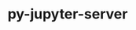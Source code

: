 ---
title: "py-jupyter-server"
layout: cache
categories: [package, develop]
meta: {"compilers": ["gcc@11.4.0", "gcc@9.4.0", "none"], "num_specs": 96, "num_specs_by_stack": {"data-vis-sdk": 11, "e4s": 44, "e4s-neoverse-v2": 24, "e4s-neoverse_v1": 12, "e4s-power": 5, "root": 96}, "oss": ["ubuntu20.04", "ubuntu22.04"], "platforms": ["linux"], "stacks": ["data-vis-sdk", "e4s", "e4s-neoverse-v2", "e4s-neoverse_v1", "e4s-power", "root"], "targets": ["neoverse_v1", "neoverse_v2", "ppc64le", "x86_64_v3"], "versions": ["1.21.0", "2.14.2"]}
spec_details: [{"compiler": "none", "hash": "2k2h6h62nfqkcoa4m33glsga7ur4oqtu", "os": "ubuntu22.04", "platform": "linux", "size": "-", "stacks": ["e4s", "root"], "target": "x86_64_v3", "variants": ["build_system=python_pip"], "versions": ["2.14.2"]}, {"compiler": "none", "hash": "2pwgritrh2tdkycg3ivwuahtwtxhydp2", "os": "ubuntu22.04", "platform": "linux", "size": "-", "stacks": ["e4s", "root"], "target": "x86_64_v3", "variants": ["build_system=python_pip", "patches:=0430f63", "~typescript"], "versions": ["1.21.0"]}, {"compiler": "none", "hash": "2qhcnjoihjpci3nvygw7phqgnqgfb3zh", "os": "ubuntu22.04", "platform": "linux", "size": "-", "stacks": ["e4s", "root"], "target": "x86_64_v3", "variants": ["build_system=python_pip", "patches:=0430f63", "~typescript"], "versions": ["1.21.0"]}, {"compiler": "none", "hash": "355rchgygxdsg4fohleutgm5ddcdwiy7", "os": "ubuntu22.04", "platform": "linux", "size": "-", "stacks": ["e4s", "root"], "target": "x86_64_v3", "variants": ["build_system=python_pip"], "versions": ["2.14.2"]}, {"compiler": "none", "hash": "3aj7hdkgsq7jrahjxifzmhlwftrcoqj3", "os": "ubuntu22.04", "platform": "linux", "size": "-", "stacks": ["e4s", "root"], "target": "x86_64_v3", "variants": ["build_system=python_pip"], "versions": ["2.14.2"]}, {"compiler": "none", "hash": "3opovvg7wu7bblpspijz3oo4x54oceer", "os": "ubuntu22.04", "platform": "linux", "size": "-", "stacks": ["e4s-neoverse-v2", "root"], "target": "neoverse_v2", "variants": ["build_system=python_pip"], "versions": ["2.14.2"]}, {"compiler": "gcc@11.4.0", "hash": "4lxe4bid6fqnqkzeejmvhnntdqd2mps7", "os": "ubuntu22.04", "platform": "linux", "size": "-", "stacks": ["e4s-neoverse_v1", "root"], "target": "neoverse_v1", "variants": ["build_system=python_pip"], "versions": ["2.14.2"]}, {"compiler": "none", "hash": "4nb6qzdilgy2hwfmb4rvjisiqu6n752g", "os": "ubuntu22.04", "platform": "linux", "size": "-", "stacks": ["e4s-neoverse-v2", "root"], "target": "neoverse_v2", "variants": ["build_system=python_pip"], "versions": ["2.14.2"]}, {"compiler": "none", "hash": "4w3xpr6nrcy7udniq2sajhwqaehehyci", "os": "ubuntu20.04", "platform": "linux", "size": "-", "stacks": ["data-vis-sdk", "root"], "target": "x86_64_v3", "variants": ["build_system=python_pip"], "versions": ["2.14.2"]}, {"compiler": "none", "hash": "5bevbid3yih52evgr33z5zrrb7wigp2n", "os": "ubuntu22.04", "platform": "linux", "size": "-", "stacks": ["e4s", "root"], "target": "x86_64_v3", "variants": ["build_system=python_pip", "patches:=0430f63", "~typescript"], "versions": ["1.21.0"]}, {"compiler": "none", "hash": "5c4q2o5ixhcs4hninilrxsualrwurzte", "os": "ubuntu22.04", "platform": "linux", "size": "-", "stacks": ["e4s", "root"], "target": "x86_64_v3", "variants": ["build_system=python_pip"], "versions": ["2.14.2"]}, {"compiler": "gcc@11.4.0", "hash": "5ej6ybsmksr2zcy3r7jy26yo753fsmmw", "os": "ubuntu22.04", "platform": "linux", "size": "-", "stacks": ["e4s-neoverse_v1", "root"], "target": "neoverse_v1", "variants": ["build_system=python_pip", "patches:=0430f63", "~typescript"], "versions": ["1.21.0"]}, {"compiler": "none", "hash": "5fiwu4um57eh5ziu7seztul64ofrlifo", "os": "ubuntu22.04", "platform": "linux", "size": "-", "stacks": ["e4s", "root"], "target": "x86_64_v3", "variants": ["build_system=python_pip", "patches:=0430f63", "~typescript"], "versions": ["1.21.0"]}, {"compiler": "gcc@11.4.0", "hash": "5oczknlcaodw3wxwspxldnn5ftmnrquf", "os": "ubuntu22.04", "platform": "linux", "size": "-", "stacks": ["e4s-neoverse_v1", "root"], "target": "neoverse_v1", "variants": ["build_system=python_pip", "patches:=0430f63", "~typescript"], "versions": ["1.21.0"]}, {"compiler": "none", "hash": "5pbop2t3dddroo5tp7ojnbpbhxcp2e43", "os": "ubuntu22.04", "platform": "linux", "size": "-", "stacks": ["e4s-neoverse-v2", "root"], "target": "neoverse_v2", "variants": ["build_system=python_pip"], "versions": ["2.14.2"]}, {"compiler": "gcc@11.4.0", "hash": "7cumyo2fzrmkjgl6cvohhel34dldbc2k", "os": "ubuntu22.04", "platform": "linux", "size": "-", "stacks": ["e4s-neoverse_v1", "root"], "target": "neoverse_v1", "variants": ["build_system=python_pip"], "versions": ["2.14.2"]}, {"compiler": "none", "hash": "7s3475ucv6oaenfmwegbydmlur5audnp", "os": "ubuntu22.04", "platform": "linux", "size": "-", "stacks": ["e4s", "root"], "target": "x86_64_v3", "variants": ["build_system=python_pip", "patches:=0430f63", "~typescript"], "versions": ["1.21.0"]}, {"compiler": "none", "hash": "7yfra44ewo53dfdiqusvl33qvowbauez", "os": "ubuntu20.04", "platform": "linux", "size": "-", "stacks": ["data-vis-sdk", "root"], "target": "x86_64_v3", "variants": ["build_system=python_pip"], "versions": ["2.14.2"]}, {"compiler": "none", "hash": "anpnzebbd4n2mq245jiuog5vuth3l7sd", "os": "ubuntu20.04", "platform": "linux", "size": "-", "stacks": ["data-vis-sdk", "root"], "target": "x86_64_v3", "variants": ["build_system=python_pip"], "versions": ["2.14.2"]}, {"compiler": "none", "hash": "b272452yiwnw7v62il4uovnb22y34ii7", "os": "ubuntu22.04", "platform": "linux", "size": "-", "stacks": ["e4s-neoverse-v2", "root"], "target": "neoverse_v2", "variants": ["build_system=python_pip"], "versions": ["2.14.2"]}, {"compiler": "none", "hash": "bzayywdex2x25t2q3p57jvsxb77k6hkp", "os": "ubuntu22.04", "platform": "linux", "size": "-", "stacks": ["e4s", "root"], "target": "x86_64_v3", "variants": ["build_system=python_pip"], "versions": ["2.14.2"]}, {"compiler": "none", "hash": "cgehstb7mjx3m434yagc4uenqmz6vzh6", "os": "ubuntu20.04", "platform": "linux", "size": "-", "stacks": ["data-vis-sdk", "root"], "target": "x86_64_v3", "variants": ["build_system=python_pip"], "versions": ["2.14.2"]}, {"compiler": "none", "hash": "cmj3mddwca555aghu643ey23mchh67gh", "os": "ubuntu22.04", "platform": "linux", "size": "-", "stacks": ["e4s", "root"], "target": "x86_64_v3", "variants": ["build_system=python_pip"], "versions": ["2.14.2"]}, {"compiler": "none", "hash": "cswmqmkcv6nns4mgez5hbmqpwzkre2dk", "os": "ubuntu22.04", "platform": "linux", "size": "-", "stacks": ["e4s", "root"], "target": "x86_64_v3", "variants": ["build_system=python_pip", "patches:=0430f63", "~typescript"], "versions": ["1.21.0"]}, {"compiler": "none", "hash": "csxmiemwa7xr47bmhivuwt4as3p225zb", "os": "ubuntu22.04", "platform": "linux", "size": "-", "stacks": ["e4s", "root"], "target": "x86_64_v3", "variants": ["build_system=python_pip", "patches:=0430f63", "~typescript"], "versions": ["1.21.0"]}, {"compiler": "gcc@11.4.0", "hash": "d5hviseuwa3zlm7x3le63o26ti2ma4e4", "os": "ubuntu22.04", "platform": "linux", "size": "-", "stacks": ["e4s-neoverse_v1", "root"], "target": "neoverse_v1", "variants": ["build_system=python_pip"], "versions": ["2.14.2"]}, {"compiler": "none", "hash": "dal3bktrfokxtuf3udm76xh7bd4dixbk", "os": "ubuntu22.04", "platform": "linux", "size": "-", "stacks": ["e4s", "root"], "target": "x86_64_v3", "variants": ["build_system=python_pip", "patches:=0430f63", "~typescript"], "versions": ["1.21.0"]}, {"compiler": "gcc@9.4.0", "hash": "dcibvskbrkyccdzwm2fvdnvyk2g26upm", "os": "ubuntu20.04", "platform": "linux", "size": "-", "stacks": ["e4s-power", "root"], "target": "ppc64le", "variants": ["build_system=python_pip", "patches:=0430f63", "~typescript"], "versions": ["1.21.0"]}, {"compiler": "none", "hash": "dki2kwzxcpyd6q7gs2w27s5uy2zbs6lk", "os": "ubuntu22.04", "platform": "linux", "size": "-", "stacks": ["e4s", "root"], "target": "x86_64_v3", "variants": ["build_system=python_pip"], "versions": ["2.14.2"]}, {"compiler": "none", "hash": "drqu2j7zg2qng2stwylhnassc2ialr5y", "os": "ubuntu22.04", "platform": "linux", "size": "-", "stacks": ["e4s-neoverse-v2", "root"], "target": "neoverse_v2", "variants": ["build_system=python_pip"], "versions": ["2.14.2"]}, {"compiler": "none", "hash": "eareldushmtqefhul3gjvyejulpiqnal", "os": "ubuntu22.04", "platform": "linux", "size": "-", "stacks": ["e4s-neoverse-v2", "root"], "target": "neoverse_v2", "variants": ["build_system=python_pip"], "versions": ["2.14.2"]}, {"compiler": "gcc@9.4.0", "hash": "edm3vf3qdsgscmwptnvan4ks3uuj7ew3", "os": "ubuntu20.04", "platform": "linux", "size": "-", "stacks": ["e4s-power", "root"], "target": "ppc64le", "variants": ["build_system=python_pip", "patches:=0430f63", "~typescript"], "versions": ["1.21.0"]}, {"compiler": "none", "hash": "eeg34dxfjqc3r2rw4jiuu43hqlyzwwoz", "os": "ubuntu22.04", "platform": "linux", "size": "-", "stacks": ["e4s", "root"], "target": "x86_64_v3", "variants": ["build_system=python_pip", "patches:=0430f63", "~typescript"], "versions": ["1.21.0"]}, {"compiler": "none", "hash": "fb2d6vcberiwbgkfjwk447ehynhe3xoq", "os": "ubuntu22.04", "platform": "linux", "size": "-", "stacks": ["e4s", "root"], "target": "x86_64_v3", "variants": ["build_system=python_pip", "patches:=0430f63", "~typescript"], "versions": ["1.21.0"]}, {"compiler": "none", "hash": "fcaf3o3j6bago7k2hx5nctrads6zqxqb", "os": "ubuntu22.04", "platform": "linux", "size": "-", "stacks": ["e4s", "root"], "target": "x86_64_v3", "variants": ["build_system=python_pip", "patches:=0430f63", "~typescript"], "versions": ["1.21.0"]}, {"compiler": "none", "hash": "fgqmezvtffs2i2ypitqgitijpsqxqfiu", "os": "ubuntu22.04", "platform": "linux", "size": "-", "stacks": ["e4s", "root"], "target": "x86_64_v3", "variants": ["build_system=python_pip"], "versions": ["2.14.2"]}, {"compiler": "none", "hash": "gcgp5pq7pq3rdvjbungroag7yl37al4y", "os": "ubuntu22.04", "platform": "linux", "size": "-", "stacks": ["e4s", "root"], "target": "x86_64_v3", "variants": ["build_system=python_pip", "patches:=0430f63", "~typescript"], "versions": ["1.21.0"]}, {"compiler": "gcc@9.4.0", "hash": "gd46225adl55b7jq6rjtgorniojbvkvr", "os": "ubuntu20.04", "platform": "linux", "size": "-", "stacks": ["e4s-power", "root"], "target": "ppc64le", "variants": ["build_system=python_pip"], "versions": ["2.14.2"]}, {"compiler": "none", "hash": "gg5av37ov4khboh76ziy6n2sedmag666", "os": "ubuntu22.04", "platform": "linux", "size": "-", "stacks": ["e4s", "root"], "target": "x86_64_v3", "variants": ["build_system=python_pip", "patches:=0430f63", "~typescript"], "versions": ["1.21.0"]}, {"compiler": "gcc@11.4.0", "hash": "gxflzkocqlxntae3u4v4p5lk5cg2zh7c", "os": "ubuntu22.04", "platform": "linux", "size": "-", "stacks": ["e4s-neoverse_v1", "root"], "target": "neoverse_v1", "variants": ["build_system=python_pip"], "versions": ["2.14.2"]}, {"compiler": "none", "hash": "gypfyefzn7gtwhtip4xlizff7vww2wga", "os": "ubuntu20.04", "platform": "linux", "size": "-", "stacks": ["data-vis-sdk", "root"], "target": "x86_64_v3", "variants": ["build_system=python_pip"], "versions": ["2.14.2"]}, {"compiler": "none", "hash": "izgomzw2d4dmczzsrj2dsvl7qbhw6jt5", "os": "ubuntu22.04", "platform": "linux", "size": "-", "stacks": ["e4s-neoverse-v2", "root"], "target": "neoverse_v2", "variants": ["build_system=python_pip"], "versions": ["2.14.2"]}, {"compiler": "none", "hash": "k7cqrrde74u5dlrxqbxrslhou5qmppzt", "os": "ubuntu22.04", "platform": "linux", "size": "-", "stacks": ["e4s", "root"], "target": "x86_64_v3", "variants": ["build_system=python_pip"], "versions": ["2.14.2"]}, {"compiler": "none", "hash": "kiljrdzprvw6znoxsdmpizgdynnsyinm", "os": "ubuntu22.04", "platform": "linux", "size": "-", "stacks": ["e4s-neoverse-v2", "root"], "target": "neoverse_v2", "variants": ["build_system=python_pip"], "versions": ["2.14.2"]}, {"compiler": "none", "hash": "kngyciplemhqi6zb2dr4jwx2mc7yryl6", "os": "ubuntu22.04", "platform": "linux", "size": "-", "stacks": ["e4s-neoverse-v2", "root"], "target": "neoverse_v2", "variants": ["build_system=python_pip"], "versions": ["2.14.2"]}, {"compiler": "none", "hash": "kwfae3kztlmtejphygdbsifzditls4ee", "os": "ubuntu22.04", "platform": "linux", "size": "-", "stacks": ["e4s", "root"], "target": "x86_64_v3", "variants": ["build_system=python_pip"], "versions": ["2.14.2"]}, {"compiler": "none", "hash": "lgusiyvqbncqo4jkkj5tf4mvu6jkugon", "os": "ubuntu22.04", "platform": "linux", "size": "-", "stacks": ["e4s", "root"], "target": "x86_64_v3", "variants": ["build_system=python_pip"], "versions": ["2.14.2"]}, {"compiler": "gcc@11.4.0", "hash": "m6vo7nj3i4rgvwwdvek26amkm5xiqaaf", "os": "ubuntu22.04", "platform": "linux", "size": "-", "stacks": ["e4s-neoverse_v1", "root"], "target": "neoverse_v1", "variants": ["build_system=python_pip", "patches:=0430f63", "~typescript"], "versions": ["1.21.0"]}, {"compiler": "none", "hash": "mfbo5zlxgvgnal5r3ti7f63pt3s3dbzg", "os": "ubuntu22.04", "platform": "linux", "size": "-", "stacks": ["e4s", "root"], "target": "x86_64_v3", "variants": ["build_system=python_pip"], "versions": ["2.14.2"]}, {"compiler": "none", "hash": "mlajaa4dwsloxgaz5vm5yz7ezygt66ie", "os": "ubuntu22.04", "platform": "linux", "size": "-", "stacks": ["e4s-neoverse-v2", "root"], "target": "neoverse_v2", "variants": ["build_system=python_pip"], "versions": ["2.14.2"]}, {"compiler": "gcc@9.4.0", "hash": "mujzggu7rru5kxln3cm35vh4caww4unn", "os": "ubuntu20.04", "platform": "linux", "size": "-", "stacks": ["e4s-power", "root"], "target": "ppc64le", "variants": ["build_system=python_pip"], "versions": ["2.14.2"]}, {"compiler": "none", "hash": "n3mvabr3dlauocuh3djqr6fjzkta64yt", "os": "ubuntu22.04", "platform": "linux", "size": "-", "stacks": ["e4s-neoverse-v2", "root"], "target": "neoverse_v2", "variants": ["build_system=python_pip"], "versions": ["2.14.2"]}, {"compiler": "none", "hash": "n4xksshasuik5a3etz75k2biy3vsw4tu", "os": "ubuntu22.04", "platform": "linux", "size": "-", "stacks": ["e4s", "root"], "target": "x86_64_v3", "variants": ["build_system=python_pip"], "versions": ["2.14.2"]}, {"compiler": "gcc@11.4.0", "hash": "n5njj6s56smzjivzxo7hra237yebtyx5", "os": "ubuntu22.04", "platform": "linux", "size": "-", "stacks": ["e4s-neoverse_v1", "root"], "target": "neoverse_v1", "variants": ["build_system=python_pip", "patches:=0430f63", "~typescript"], "versions": ["1.21.0"]}, {"compiler": "none", "hash": "n6ieiyusqlj6bkixfjrvtv6d5j263r4q", "os": "ubuntu22.04", "platform": "linux", "size": "-", "stacks": ["e4s", "root"], "target": "x86_64_v3", "variants": ["build_system=python_pip"], "versions": ["2.14.2"]}, {"compiler": "gcc@11.4.0", "hash": "oey2ncdmvpt4abexyjheqhp4e5emirzn", "os": "ubuntu22.04", "platform": "linux", "size": "-", "stacks": ["e4s-neoverse_v1", "root"], "target": "neoverse_v1", "variants": ["build_system=python_pip"], "versions": ["2.14.2"]}, {"compiler": "gcc@11.4.0", "hash": "omqwl2rqjwecfnjsi6xnsezgzpg3gul7", "os": "ubuntu22.04", "platform": "linux", "size": "-", "stacks": ["e4s-neoverse_v1", "root"], "target": "neoverse_v1", "variants": ["build_system=python_pip", "patches:=0430f63", "~typescript"], "versions": ["1.21.0"]}, {"compiler": "none", "hash": "ozkm6fdfblqkl5he2qo3t3mnm4nnmrw4", "os": "ubuntu22.04", "platform": "linux", "size": "-", "stacks": ["e4s", "root"], "target": "x86_64_v3", "variants": ["build_system=python_pip"], "versions": ["2.14.2"]}, {"compiler": "none", "hash": "pbypt65nptuikhuoszcvsedhexciwtgn", "os": "ubuntu22.04", "platform": "linux", "size": "-", "stacks": ["e4s", "root"], "target": "x86_64_v3", "variants": ["build_system=python_pip"], "versions": ["2.14.2"]}, {"compiler": "none", "hash": "ph4zke3fzkpjyyqjurltae5hykwasnaj", "os": "ubuntu22.04", "platform": "linux", "size": "-", "stacks": ["e4s", "root"], "target": "x86_64_v3", "variants": ["build_system=python_pip", "patches:=0430f63", "~typescript"], "versions": ["1.21.0"]}, {"compiler": "none", "hash": "q2uwotfggsvbbtmwvdzxbgmdrj2jlrt5", "os": "ubuntu22.04", "platform": "linux", "size": "-", "stacks": ["e4s-neoverse-v2", "root"], "target": "neoverse_v2", "variants": ["build_system=python_pip"], "versions": ["2.14.2"]}, {"compiler": "none", "hash": "q6l3s6eytmvuhimr4nw4xvtvqj7m5dh7", "os": "ubuntu22.04", "platform": "linux", "size": "-", "stacks": ["e4s", "root"], "target": "x86_64_v3", "variants": ["build_system=python_pip", "patches:=0430f63", "~typescript"], "versions": ["1.21.0"]}, {"compiler": "none", "hash": "qhcl4napwqvtgxvbpriscltumseg3bis", "os": "ubuntu22.04", "platform": "linux", "size": "-", "stacks": ["e4s-neoverse-v2", "root"], "target": "neoverse_v2", "variants": ["build_system=python_pip"], "versions": ["2.14.2"]}, {"compiler": "none", "hash": "qk52gvom7js77r3pjsr6mgfzgeyx3ydn", "os": "ubuntu22.04", "platform": "linux", "size": "-", "stacks": ["e4s-neoverse-v2", "root"], "target": "neoverse_v2", "variants": ["build_system=python_pip"], "versions": ["2.14.2"]}, {"compiler": "gcc@11.4.0", "hash": "qsxuwwihhwdpkpujbaqjsz2bk3kd7sf5", "os": "ubuntu22.04", "platform": "linux", "size": "-", "stacks": ["e4s-neoverse_v1", "root"], "target": "neoverse_v1", "variants": ["build_system=python_pip", "patches:=0430f63", "~typescript"], "versions": ["1.21.0"]}, {"compiler": "none", "hash": "qvivcjlb2nuwfv4aru4dhc4nouoxcjre", "os": "ubuntu22.04", "platform": "linux", "size": "-", "stacks": ["e4s-neoverse-v2", "root"], "target": "neoverse_v2", "variants": ["build_system=python_pip"], "versions": ["2.14.2"]}, {"compiler": "none", "hash": "riry2aabw6hqbdni24252eko5ygp5547", "os": "ubuntu22.04", "platform": "linux", "size": "-", "stacks": ["e4s", "root"], "target": "x86_64_v3", "variants": ["build_system=python_pip"], "versions": ["2.14.2"]}, {"compiler": "none", "hash": "rsb3taen65pc6tqgc2ryx6megjub4brq", "os": "ubuntu22.04", "platform": "linux", "size": "-", "stacks": ["e4s-neoverse-v2", "root"], "target": "neoverse_v2", "variants": ["build_system=python_pip"], "versions": ["2.14.2"]}, {"compiler": "none", "hash": "s7zdvnnr2xa37ksgbkezog5wghdhbyod", "os": "ubuntu22.04", "platform": "linux", "size": "-", "stacks": ["e4s", "root"], "target": "x86_64_v3", "variants": ["build_system=python_pip"], "versions": ["2.14.2"]}, {"compiler": "none", "hash": "sizpn5okyi4xeapa62p2thowop7lvalv", "os": "ubuntu22.04", "platform": "linux", "size": "-", "stacks": ["e4s-neoverse-v2", "root"], "target": "neoverse_v2", "variants": ["build_system=python_pip"], "versions": ["2.14.2"]}, {"compiler": "none", "hash": "swkpobnrldgsywvopidg5qxhxsgaukw6", "os": "ubuntu22.04", "platform": "linux", "size": "-", "stacks": ["e4s", "root"], "target": "x86_64_v3", "variants": ["build_system=python_pip"], "versions": ["2.14.2"]}, {"compiler": "none", "hash": "sxpdoe6kgc5btctdrmst3gda5kbl5rfw", "os": "ubuntu20.04", "platform": "linux", "size": "-", "stacks": ["data-vis-sdk", "root"], "target": "x86_64_v3", "variants": ["build_system=python_pip"], "versions": ["2.14.2"]}, {"compiler": "none", "hash": "t76pf5tngd2ju6bc3ipzgp27x4ss5rkj", "os": "ubuntu22.04", "platform": "linux", "size": "-", "stacks": ["e4s", "root"], "target": "x86_64_v3", "variants": ["build_system=python_pip", "patches:=0430f63", "~typescript"], "versions": ["1.21.0"]}, {"compiler": "none", "hash": "tkyjhjuklo7mngx2w6ma37kpevkrmrso", "os": "ubuntu22.04", "platform": "linux", "size": "-", "stacks": ["e4s", "root"], "target": "x86_64_v3", "variants": ["build_system=python_pip"], "versions": ["2.14.2"]}, {"compiler": "none", "hash": "tmcgzeqq3d7ljfaks2xcblt5v3hnstwu", "os": "ubuntu20.04", "platform": "linux", "size": "-", "stacks": ["data-vis-sdk", "root"], "target": "x86_64_v3", "variants": ["build_system=python_pip"], "versions": ["2.14.2"]}, {"compiler": "none", "hash": "tzdnjicpmnxprdnchzkjvqe64kvce27a", "os": "ubuntu22.04", "platform": "linux", "size": "-", "stacks": ["e4s", "root"], "target": "x86_64_v3", "variants": ["build_system=python_pip", "patches:=0430f63", "~typescript"], "versions": ["1.21.0"]}, {"compiler": "none", "hash": "u3i7ssl4hdge4dsotorc5dredfhksscg", "os": "ubuntu20.04", "platform": "linux", "size": "-", "stacks": ["data-vis-sdk", "root"], "target": "x86_64_v3", "variants": ["build_system=python_pip"], "versions": ["2.14.2"]}, {"compiler": "none", "hash": "u5j2y2di456rslpfocosffjax6wqhyll", "os": "ubuntu22.04", "platform": "linux", "size": "-", "stacks": ["e4s-neoverse-v2", "root"], "target": "neoverse_v2", "variants": ["build_system=python_pip"], "versions": ["2.14.2"]}, {"compiler": "none", "hash": "ua2bqrlnulvgr644b7rc5lxnmzefo3lt", "os": "ubuntu22.04", "platform": "linux", "size": "-", "stacks": ["e4s", "root"], "target": "x86_64_v3", "variants": ["build_system=python_pip"], "versions": ["2.14.2"]}, {"compiler": "none", "hash": "w3lod3dvhyhjx4wcwcfhcymxuzsq7r6t", "os": "ubuntu22.04", "platform": "linux", "size": "-", "stacks": ["e4s-neoverse-v2", "root"], "target": "neoverse_v2", "variants": ["build_system=python_pip"], "versions": ["2.14.2"]}, {"compiler": "none", "hash": "wbcydrqmozu5abyp5xsbp7axolpdqqg3", "os": "ubuntu20.04", "platform": "linux", "size": "-", "stacks": ["data-vis-sdk", "root"], "target": "x86_64_v3", "variants": ["build_system=python_pip"], "versions": ["2.14.2"]}, {"compiler": "none", "hash": "wfa5ut5zyow5ur572a4oxkimicxvpvvc", "os": "ubuntu22.04", "platform": "linux", "size": "-", "stacks": ["e4s-neoverse-v2", "root"], "target": "neoverse_v2", "variants": ["build_system=python_pip"], "versions": ["2.14.2"]}, {"compiler": "none", "hash": "wte2k33g5tkmc3x2mbxibhjaqgftzx33", "os": "ubuntu22.04", "platform": "linux", "size": "-", "stacks": ["e4s", "root"], "target": "x86_64_v3", "variants": ["build_system=python_pip", "patches:=0430f63", "~typescript"], "versions": ["1.21.0"]}, {"compiler": "none", "hash": "wv6ifaucyi6wy22yg7wayfj7fyjupk7n", "os": "ubuntu22.04", "platform": "linux", "size": "-", "stacks": ["e4s-neoverse-v2", "root"], "target": "neoverse_v2", "variants": ["build_system=python_pip"], "versions": ["2.14.2"]}, {"compiler": "none", "hash": "wvitcqbrfo5wqjydze4mdr6rqammfgso", "os": "ubuntu22.04", "platform": "linux", "size": "-", "stacks": ["e4s-neoverse-v2", "root"], "target": "neoverse_v2", "variants": ["build_system=python_pip"], "versions": ["2.14.2"]}, {"compiler": "gcc@11.4.0", "hash": "xdiu7zgaorbaiuep25ebl6cz7z3l6d4p", "os": "ubuntu22.04", "platform": "linux", "size": "-", "stacks": ["e4s-neoverse_v1", "root"], "target": "neoverse_v1", "variants": ["build_system=python_pip"], "versions": ["2.14.2"]}, {"compiler": "none", "hash": "xfcjlojnnq2ice6cm6emhw7lhj6v54ip", "os": "ubuntu20.04", "platform": "linux", "size": "-", "stacks": ["data-vis-sdk", "root"], "target": "x86_64_v3", "variants": ["build_system=python_pip"], "versions": ["2.14.2"]}, {"compiler": "gcc@9.4.0", "hash": "xx4jw6sni4g6tab3jjdckq3pjxccxcic", "os": "ubuntu20.04", "platform": "linux", "size": "-", "stacks": ["e4s-power", "root"], "target": "ppc64le", "variants": ["build_system=python_pip", "patches:=0430f63", "~typescript"], "versions": ["1.21.0"]}, {"compiler": "none", "hash": "ydzj2dj27c4thfl5vtqses3n4r4ijtfk", "os": "ubuntu22.04", "platform": "linux", "size": "-", "stacks": ["e4s-neoverse-v2", "root"], "target": "neoverse_v2", "variants": ["build_system=python_pip"], "versions": ["2.14.2"]}, {"compiler": "none", "hash": "yeekhcyg55zr3sw5matyrccznbgx4ehp", "os": "ubuntu22.04", "platform": "linux", "size": "-", "stacks": ["e4s", "root"], "target": "x86_64_v3", "variants": ["build_system=python_pip", "patches:=0430f63", "~typescript"], "versions": ["1.21.0"]}, {"compiler": "none", "hash": "yeso2mzlq2yuvllvlogck6c5ejzyucsv", "os": "ubuntu22.04", "platform": "linux", "size": "-", "stacks": ["e4s-neoverse-v2", "root"], "target": "neoverse_v2", "variants": ["build_system=python_pip"], "versions": ["2.14.2"]}, {"compiler": "none", "hash": "ygfuo4fbecvpnrnakcm63x64yi32rzg7", "os": "ubuntu22.04", "platform": "linux", "size": "-", "stacks": ["e4s", "root"], "target": "x86_64_v3", "variants": ["build_system=python_pip", "patches:=0430f63", "~typescript"], "versions": ["1.21.0"]}, {"compiler": "none", "hash": "yhly2hj7mryjhohyuxlwj3advussce47", "os": "ubuntu20.04", "platform": "linux", "size": "-", "stacks": ["data-vis-sdk", "root"], "target": "x86_64_v3", "variants": ["build_system=python_pip"], "versions": ["2.14.2"]}, {"compiler": "none", "hash": "ymhlheb7erqlldent3klatd4zqbba7dg", "os": "ubuntu22.04", "platform": "linux", "size": "-", "stacks": ["e4s", "root"], "target": "x86_64_v3", "variants": ["build_system=python_pip", "patches:=0430f63", "~typescript"], "versions": ["1.21.0"]}, {"compiler": "none", "hash": "zqinwngluph7ltsa7e6oh3zadmwsqggd", "os": "ubuntu22.04", "platform": "linux", "size": "-", "stacks": ["e4s", "root"], "target": "x86_64_v3", "variants": ["build_system=python_pip"], "versions": ["2.14.2"]}, {"compiler": "none", "hash": "zwjd2n2osgubqgskk2pq4whs5zmteffg", "os": "ubuntu22.04", "platform": "linux", "size": "-", "stacks": ["e4s", "root"], "target": "x86_64_v3", "variants": ["build_system=python_pip", "patches:=0430f63", "~typescript"], "versions": ["1.21.0"]}]
---
